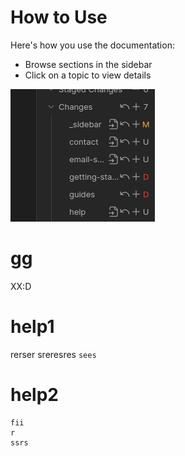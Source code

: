 # How to Use

Here's how you use the documentation:

- Browse sections in the sidebar
- Click on a topic to view details

![s](/images/Pasted%20image%2020250626145901.png)

# gg
XX:D


# help1
rerser
sreresres
`sees`

# help2

```
fii
r
ssrs
```